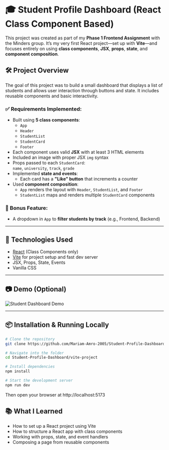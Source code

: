 # 🎓 Student Profile Dashboard (React Class Component Based)

This project was created as part of my **Phase 1 Frontend Assignment** with the Minders group. It’s my very first React project—set up with **Vite**—and focuses entirely on using **class components**, **JSX**, **props**, **state**, and **component composition**.

## 🛠️ Project Overview

The goal of this project was to build a small dashboard that displays a list of students and allows user interaction through buttons and state. It includes reusable components and basic interactivity.

### ✅ Requirements Implemented:
- Built using **5 class components**:
  - `App`
  - `Header`
  - `StudentList`
  - `StudentCard`
  - `Footer`
- Each component uses valid **JSX** with at least 3 HTML elements
- Included an image with proper JSX `img` syntax
- Props passed to each `StudentCard`:  
  `name`, `university`, `track`, `grade`
- Implemented **state and events**:
  - Each card has a **"Like" button** that increments a counter
- Used **component composition**:
  - `App` renders the layout with `Header`, `StudentList`, and `Footer`
  - `StudentList` maps and renders multiple `StudentCard` components

### 🌟 Bonus Feature:
- A dropdown in `App` to **filter students by track** (e.g., Frontend, Backend)

---

## 🚀 Technologies Used

- [React](https://reactjs.org/) (Class Components only)
- [Vite](https://vitejs.dev/) for project setup and fast dev server
- JSX, Props, State, Events
- Vanilla CSS

---

## 📷 Demo (Optional)
![Student Dashboard Demo](./assets/Student-Profile-Dashboard.gif)

---

## 📦 Installation & Running Locally

```bash
# Clone the repository
git clone https://github.com/Mariam-Amro-2005/Student-Profile-Dashboard.git

# Navigate into the folder
cd Student-Profile-Dashboard/vite-project

# Install dependencies
npm install

# Start the development server
npm run dev
```
Then open your browser at http://localhost:5173

## 📚 What I Learned
- How to set up a React project using Vite
- How to structure a React app with class components
- Working with props, state, and event handlers
- Composing a page from reusable components
